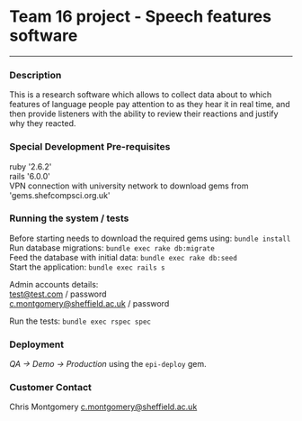 # Team 16 project - Speech features software
---

### Description
This is a research software which allows to collect data about to which features of language people pay attention to as they hear it in real time, and then provide listeners with the ability to review their reactions and justify why they reacted.


### Special Development Pre-requisites
ruby '2.6.2'  
rails '6.0.0'  
VPN connection with university network to download gems from 'gems.shefcompsci.org.uk'  

### Running the system / tests
Before starting needs to download the required gems using: `bundle install`   
Run database migrations: `bundle exec rake db:migrate`   
Feed the database with initial data: `bundle exec rake db:seed`   
Start the application: `bundle exec rails s`   

Admin accounts details:  
test@test.com / password  
c.montgomery@sheffield.ac.uk / password  


Run the tests: `bundle exec rspec spec`     

### Deployment
*QA -> Demo -> Production* using the `epi-deploy` gem.


### Customer Contact
Chris Montgomery <c.montgomery@sheffield.ac.uk>
